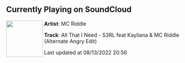 ## Currently Playing on SoundCloud

[<img align="left" width="100" src="https://i1.sndcdn.com/artworks-000230748257-7tl37h-t500x500.jpg">](https://soundcloud.com/mc_riddle/all-that-i-need-s3rl-feat)

**Artist**: MC Riddle 

**Track**: All That I Need - S3RL feat Kayliana & MC Riddle (Alternate Angry Edit)

Last updated at 08/13/2022 20:56
